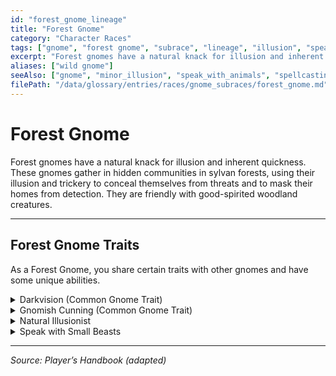 ```yaml
---
id: "forest_gnome_lineage"
title: "Forest Gnome"
category: "Character Races"
tags: ["gnome", "forest gnome", "subrace", "lineage", "illusion", "speak with animals"]
excerpt: "Forest gnomes have a natural knack for illusion and inherent quickness, often dwelling in wooded burrows."
aliases: ["wild gnome"]
seeAlso: ["gnome", "minor_illusion", "speak_with_animals", "spellcasting_ability"]
filePath: "/data/glossary/entries/races/gnome_subraces/forest_gnome.md"
---
```

# Forest Gnome

Forest gnomes have a natural knack for illusion and inherent quickness. These gnomes gather in hidden communities in sylvan forests, using their illusion and trickery to conceal themselves from threats and to mask their homes from detection. They are friendly with good-spirited woodland creatures.

---
## Forest Gnome Traits

As a Forest Gnome, you share certain traits with other gnomes and have some unique abilities.

<details>
  <summary>Darkvision (Common Gnome Trait)</summary>
  <div>
    <p>You have <span data-term-id="darkvision" class="glossary-term-link-from-markdown">Darkvision</span> with a range of 60 feet.</p>
  </div>
</details>

<details>
  <summary>Gnomish Cunning (Common Gnome Trait)</summary>
  <div>
    <p>You have <span data-term-id="advantage" class="glossary-term-link-from-markdown">Advantage</span> on <span data-term-id="intelligence_saving_throw" class="glossary-term-link-from-markdown">Intelligence</span>, <span data-term-id="wisdom_saving_throw" class="glossary-term-link-from-markdown">Wisdom</span>, and <span data-term-id="charisma_saving_throw" class="glossary-term-link-from-markdown">Charisma saving throws</span> against magic.</p>
  </div>
</details>

<details>
  <summary>Natural Illusionist</summary>
  <div>
    <p>You know the <span data-term-id="minor_illusion" class="glossary-term-link-from-markdown">Minor Illusion</span> <span data-term-id="cantrip" class="glossary-term-link-from-markdown">cantrip</span>. <span data-term-id="intelligence" class="glossary-term-link-from-markdown">Intelligence</span> is your <span data-term-id="spellcasting_ability" class="glossary-term-link-from-markdown">spellcasting ability</span> for it.</p>
  </div>
</details>

<details>
  <summary>Speak with Small Beasts</summary>
  <div>
    <p>Through sounds and gestures, you can communicate simple ideas with <span data-term-id="size" class="glossary-term-link-from-markdown">Small</span> or <span data-term-id="size" class="glossary-term-link-from-markdown">Tiny</span> <span data-term-id="beast_creature_type" class="glossary-term-link-from-markdown">Beasts</span>.</p>
  </div>
</details>

---
*Source: Player’s Handbook (adapted)*